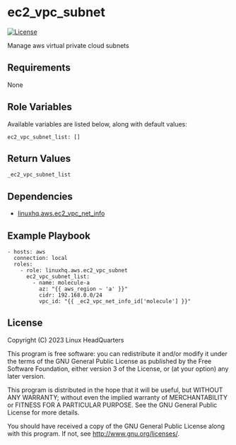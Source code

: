 # ec2\_vpc\_subnet

[![License](https://img.shields.io/badge/license-GPLv3-lightgreen)](https://www.gnu.org/licenses/gpl-3.0.en.html#license-text)

Manage aws virtual private cloud subnets

## Requirements

None

## Role Variables

Available variables are listed below, along with default values:

    ec2_vpc_subnet_list: []

## Return Values

    _ec2_vpc_subnet_list

## Dependencies

* [linuxhq.aws.ec2\_vpc\_net\_info](https://github.com/linuxhq/ansible-collection-aws/tree/main/roles/vpc_info)

## Example Playbook

    - hosts: aws
      connection: local
      roles:
        - role: linuxhq.aws.ec2_vpc_subnet
          ec2_vpc_subnet_list:
            - name: molecule-a
              az: "{{ aws_region ~ 'a' }}"
              cidr: 192.168.0.0/24
              vpc_id: "{{ _ec2_vpc_net_info_id['molecule'] }}"

## License

Copyright (C) 2023 Linux HeadQuarters

This program is free software: you can redistribute it and/or modify
it under the terms of the GNU General Public License as published by
the Free Software Foundation, either version 3 of the License, or
(at your option) any later version.

This program is distributed in the hope that it will be useful,
but WITHOUT ANY WARRANTY; without even the implied warranty of
MERCHANTABILITY or FITNESS FOR A PARTICULAR PURPOSE. See the
GNU General Public License for more details.

You should have received a copy of the GNU General Public License
along with this program. If not, see <http://www.gnu.org/licenses/>.
